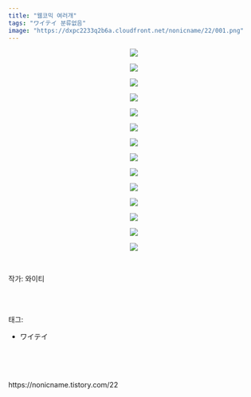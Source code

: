 ```yaml
---
title: "웹코믹 여러개"
tags: "ワイテイ 분류없음"
image: "https://dxpc2233q2b6a.cloudfront.net/nonicname/22/001.png"
---
```

<div class="article">
<div class="tt_article_useless_p_margin"><p style="text-align: center; clear: none; float: none;"><img src="{{ site.imgserver3 }}/nonicname/22/001.png"/></p><p style="text-align: center; clear: none; float: none;"><img src="{{ site.imgserver3 }}/nonicname/22/002.png"/></p><p style="text-align: center; clear: none; float: none;"><img src="{{ site.imgserver3 }}/nonicname/22/003.png"/></p><p style="text-align: center; clear: none; float: none;"><img src="{{ site.imgserver3 }}/nonicname/22/004.png"/></p><p style="text-align: center; clear: none; float: none;"><img src="{{ site.imgserver3 }}/nonicname/22/005.png"/></p><p style="text-align: center; clear: none; float: none;"><img src="{{ site.imgserver3 }}/nonicname/22/006.jpg"/></p><p style="text-align: center; clear: none; float: none;"><img src="{{ site.imgserver3 }}/nonicname/22/007.jpg"/></p><p style="text-align: center; clear: none; float: none;"><img src="{{ site.imgserver3 }}/nonicname/22/008.jpg"/></p><p style="text-align: center; clear: none; float: none;"><img src="{{ site.imgserver3 }}/nonicname/22/009.jpg"/></p><p style="text-align: center; clear: none; float: none;"><img src="{{ site.imgserver3 }}/nonicname/22/010.png"/></p><p style="text-align: center; clear: none; float: none;"><img src="{{ site.imgserver3 }}/nonicname/22/011.jpg"/></p><p style="text-align: center; clear: none; float: none;"><img src="{{ site.imgserver3 }}/nonicname/22/012.jpg"/></p><p style="text-align: center; clear: none; float: none;"><img src="{{ site.imgserver3 }}/nonicname/22/013.jpg"/></p><p style="text-align: center; clear: none; float: none;"><img src="{{ site.imgserver3 }}/nonicname/22/014.png"/></p><p><br/></p></div>
<p>작가: 와이티</p><br/>
</div><br/>
<div class="tagTrail">
<p>태그: </p>
<ul>
<li>ワイテイ</li>
</ul>
</div><br/>
<div class="cb_lstcomment">
</div><br/>

<br/>
<p id="refer">https://nonicname.tistory.com/22</p>
<br/>

